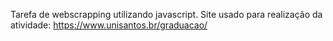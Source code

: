 Tarefa de webscrapping utilizando javascript. Site usado para realização da atividade: https://www.unisantos.br/graduacao/
